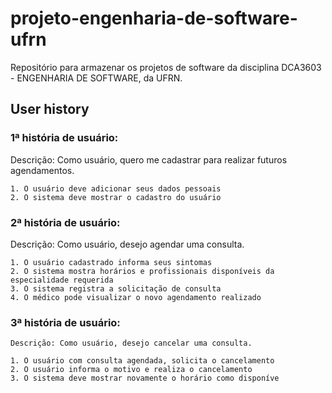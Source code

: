 # projeto-engenharia-de-software-ufrn
Repositório para armazenar os projetos de software da disciplina DCA3603 - ENGENHARIA DE SOFTWARE, da UFRN.

## User history

### 1ª história de usuário:
Descrição: Como usuário, quero me cadastrar para realizar futuros agendamentos.

    1. O usuário deve adicionar seus dados pessoais
    2. O sistema deve mostrar o cadastro do usuário

### 2ª história de usuário:
Descrição: Como usuário, desejo agendar uma consulta.

    1. O usuário cadastrado informa seus sintomas 
    2. O sistema mostra horários e profissionais disponíveis da especialidade requerida 
    3. ⁠O sistema registra a solicitação de consulta
    4. ⁠O médico pode visualizar o novo agendamento realizado

### 3ª história de usuário:
    Descrição: Como usuário, desejo cancelar uma consulta.

    1. O usuário com consulta agendada, solicita o cancelamento 
    2. ⁠O usuário informa o motivo e realiza o cancelamento 
    3. ⁠O sistema deve mostrar novamente o horário como disponíve
